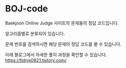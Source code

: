 # BOJ-code

Baekjoon Online Judge 사이트의 문제들의 정답 코드입니다.

알고리즘별로 분류되어 있습니다.

문제 번호를 검색하시면 해당 문제의 정답 코드를 볼 수 있습니다.

아래 블로그에서 자세한 풀이 과정을 확인할 수 있습니다.
https://tldnjs0821.tistory.com/
